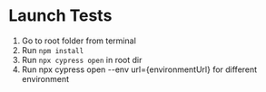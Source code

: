 # Launch Tests

1. Go to root folder from terminal
2. Run `npm install`
3. Run `npx cypress open` in root dir
4. Run npx cypress open --env url={environmentUrl} for different environment
